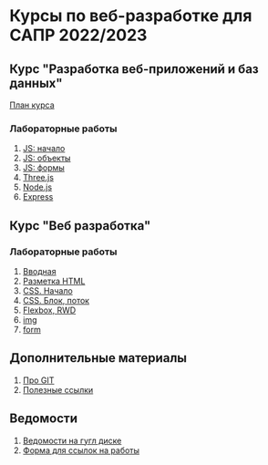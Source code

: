 # Курсы по веб-разработке для САПР 2022/2023

## Курс "Разработка веб-приложений и баз данных"

[План курса](material/plan-web-db.md)

### Лабораторные работы

1. [JS: начало](labs/lab21.md)
1. [JS: объекты](labs/lab22.md)
1. [JS: формы](labs/lab23.md)
1. [Three.js](labs/lab24.md)
1. [Node.js](labs/lab25.md)
1. [Express](labs/lab26.md)

## Курс "Веб разработка"

### Лабораторные работы

1. [Вводная](labs/intro.md)
1. [Разметка HTML](labs/lab1.md)
1. [CSS. Начало](labs/lab2.md)
1. [CSS. Блок, поток](labs/lab3.md)
1. [Flexbox, RWD](labs/lab4.md)
1. [img](labs/lab5.md)
1. [form](labs/lab6.md)

## Дополнительные материалы

1. [Про GIT](material/git.md)
1. [Полезные ссылки](material/links.md)

## Ведомости

1. [Ведомости на гугл диске][def]
1. [Форма для ссылок на работы](https://forms.gle/4BjG9hQj1h3J9wuh8)

[def]: https://drive.google.com/drive/folders/1VNtI0n9q_ZMMyy5d9DdU04RAndX9rDle?usp=sharing
